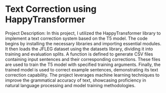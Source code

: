 # Text Correction using HappyTransformer

Project Description:
In this project, I utilized the HappyTransformer library to implement a text correction system based on the T5 model. The code begins by installing the necessary libraries and importing essential modules. It then loads the JFLEG dataset using the datasets library, dividing it into training and evaluation splits. A function is defined to generate CSV files containing input sentences and their corresponding corrections. These files are used to train the T5 model with specified training arguments. Finally, the trained model is used to correct example sentences, demonstrating its text correction capability. The project leverages machine learning techniques to improve the grammatical accuracy of text, showcasing proficiency in natural language processing and model training methodologies.
